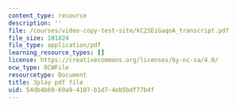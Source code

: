 ```yaml
---
content_type: resource
description: ''
file: /courses/video-copy-test-site/kC2SEiGaqoA_transcript.pdf
file_size: 101824
file_type: application/pdf
learning_resource_types: []
license: https://creativecommons.org/licenses/by-nc-sa/4.0/
ocw_type: OCWFile
resourcetype: Document
title: 3play pdf file
uid: 54db4b60-69a9-4107-b1d7-4eb5bdf77b4f
---
```


